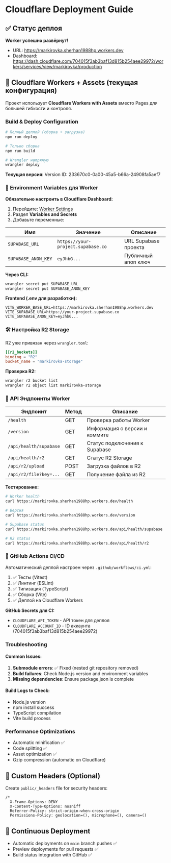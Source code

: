 # Cloudflare Deployment Guide

## ✅ Статус деплоя

**Worker успешно развёрнут!**

- URL: https://markirovka.sherhan1988hp.workers.dev
- Dashboard:
  https://dash.cloudflare.com/704015f3ab3baf13d815b254aee29972/workers/services/view/markirovka/production

## 🚀 Cloudflare Workers + Assets (текущая конфигурация)

Проект использует **Cloudflare Workers with Assets** вместо Pages для большей гибкости и контроля.

### Build & Deploy Configuration

```bash
# Полный деплой (сборка + загрузка)
npm run deploy

# Только сборка
npm run build

# Wrangler напрямую
wrangler deploy
```

**Текущая версия**: Version ID: 233670c0-0a00-45a5-b66a-24908fa5aef7

### 🔐 Environment Variables для Worker

**Обязательно настроить в Cloudflare Dashboard:**

1. Перейдите:
   [Worker Settings](https://dash.cloudflare.com/704015f3ab3baf13d815b254aee29972/workers/services/view/markirovka/production/settings)
2. Раздел **Variables and Secrets**
3. Добавьте переменные:

| Имя                 | Значение                           | Описание             |
| ------------------- | ---------------------------------- | -------------------- |
| `SUPABASE_URL`      | `https://your-project.supabase.co` | URL Supabase проекта |
| `SUPABASE_ANON_KEY` | `eyJhbG...`                        | Публичный anon ключ  |

**Через CLI:**

```bash
wrangler secret put SUPABASE_URL
wrangler secret put SUPABASE_ANON_KEY
```

**Frontend (.env для разработки):**

```env
VITE_WORKER_BASE_URL=https://markirovka.sherhan1988hp.workers.dev
VITE_SUPABASE_URL=https://your-project.supabase.co
VITE_SUPABASE_ANON_KEY=eyJhbG...
```

### 🛠️ Настройка R2 Storage

R2 уже привязан через `wrangler.toml`:

```toml
[[r2_buckets]]
binding = "R2"
bucket_name = "markirovka-storage"
```

**Проверка R2:**

```bash
wrangler r2 bucket list
wrangler r2 object list markirovka-storage
```

### 📍 API Эндпоинты Worker

| Эндпоинт               | Метод | Описание                      |
| ---------------------- | ----- | ----------------------------- |
| `/health`              | GET   | Проверка работы Worker        |
| `/version`             | GET   | Информация о версии и коммите |
| `/api/health/supabase` | GET   | Статус подключения к Supabase |
| `/api/health/r2`       | GET   | Статус R2 Storage             |
| `/api/r2/upload`       | POST  | Загрузка файлов в R2          |
| `/api/r2/file?key=...` | GET   | Получение файла из R2         |

**Тестирование:**

```bash
# Worker health
curl https://markirovka.sherhan1988hp.workers.dev/health

# Версия
curl https://markirovka.sherhan1988hp.workers.dev/version

# Supabase status
curl https://markirovka.sherhan1988hp.workers.dev/api/health/supabase

# R2 status
curl https://markirovka.sherhan1988hp.workers.dev/api/health/r2
```

### 🚀 GitHub Actions CI/CD

Автоматический деплой настроен через `.github/workflows/ci.yml`:

1. ✅ Тесты (Vitest)
2. ✅ Линтинг (ESLint)
3. ✅ Типизация (TypeScript)
4. ✅ Сборка (Vite)
5. ✅ Деплой на Cloudflare Workers

**GitHub Secrets для CI:**

- `CLOUDFLARE_API_TOKEN` - API токен для деплоя
- `CLOUDFLARE_ACCOUNT_ID` - ID аккаунта (704015f3ab3baf13d815b254aee29972)

### Troubleshooting

#### Common Issues:

1. **Submodule errors**: ✅ Fixed (nested git repository removed)
2. **Build failures**: Check Node.js version and environment variables
3. **Missing dependencies**: Ensure package.json is complete

#### Build Logs to Check:

- Node.js version
- npm install success
- TypeScript compilation
- Vite build process

### Performance Optimizations

- Automatic minification ✅
- Code splitting ✅
- Asset optimization ✅
- Gzip compression (automatic on Cloudflare)

## 📝 Custom Headers (Optional)

Create `public/_headers` file for security headers:

```
/*
  X-Frame-Options: DENY
  X-Content-Type-Options: nosniff
  Referrer-Policy: strict-origin-when-cross-origin
  Permissions-Policy: geolocation=(), microphone=(), camera=()
```

## 🔄 Continuous Deployment

- Automatic deployments on `main` branch pushes ✅
- Preview deployments for pull requests ✅
- Build status integration with GitHub ✅

